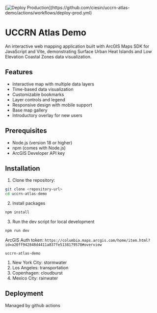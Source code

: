 [![Deploy Production](https://github.com/ciesin/uccrn-atlas-demo/actions/workflows/deploy-prod.yml/badge.svg?branch=*)](https://github.com/ciesin/uccrn-atlas-demo/actions/workflows/deploy-prod.yml)

# UCCRN Atlas Demo

An interactive web mapping application built with ArcGIS Maps SDK for JavaScript and Vite, demonstrating Surface Urban Heat Islands and Low Elevation Coastal Zones data visualization.

## Features

- Interactive map with multiple data layers
- Time-based data visualization
- Customizable bookmarks
- Layer controls and legend
- Responsive design with mobile support
- Base map gallery
- Introductory overlay for new users

## Prerequisites

- Node.js (version 18 or higher)
- npm (comes with Node.js)
- ArcGIS Developer API key

## Installation

1. Clone the repository:
```sh
git clone <repository-url>
cd uccrn-atlas-demo
```

2. Install packages
```sh
npm install
```

3. Run the dev script for local development
```sh
npm run dev
```

ArcGIS Auth token: `https://columbia.maps.arcgis.com/home/item.html?id=a20ff942848d4411a837fe5138179578#overview`

`uccrn-atlas-demo`

1. New York City: stormwater
2. Los Angeles: transportation
3. Copenhagen: cloudburst
4. Mexico City: rainwater

## Deployment

Managed by github actions
